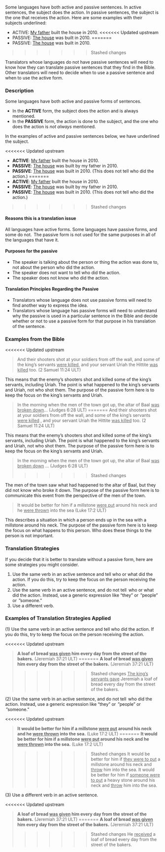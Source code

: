 
Some languages have both active and passive sentences. In active sentences, the subject does the action. In passive sentences, the subject is the one that receives the action. Here are some examples with their subjects underlined:

* ACTIVE: <u>My father</u> built the house in 2010.
<<<<<<< Updated upstream
* PASSIVE: <u>The house</u> was built in 2010.
=======
* PASSIVE: <u>The house</u>  was built in 2010.
>>>>>>> Stashed changes

Translators whose languages do not have passive sentences will need to know how they can translate passive sentences that they find in the Bible. Other translators will need to decide when to use a passive sentence and when to use the active form.

### Description

Some languages have both active and passive forms of sentences.

* In the **ACTIVE** form, the subject does the action and is always mentioned.
* In the **PASSIVE** form, the action is done to the subject, and the one who does the action is *not always*  mentioned.

In the examples of active and passive sentences below, we have underlined the subject.

<<<<<<< Updated upstream
* **ACTIVE**: <u>My father</u> built the house in 2010.
* **PASSIVE**: <u>The house</u> was built by my father in 2010.
* **PASSIVE**: <u>The house</u> was built in 2010. (This does not tell who did the action.)
=======
* **ACTIVE**: <u>My father</u>  built the house in 2010.
* **PASSIVE**: <u>The house</u>  was built by my father in 2010.
* **PASSIVE**: <u>The house</u>  was built in 2010. (This does not tell who did the action.)
>>>>>>> Stashed changes

#### Reasons this is a translation issue

All languages have active forms. Some languages have passive forms, and some do not. 
The passive form is not used for the same purposes in all of the languages that have it.

#### Purposes for the passive

* The speaker is talking about the person or thing the action was done to, not about the person who did the action.
* The speaker does not want to tell who did the action. 
* The speaker does not know who did the action.

#### Translation Principles Regarding the Passive

* Translators whose language does not use passive forms will need to find another way to express the idea. 
* Translators whose language has passive forms will need to understand why the passive is used in a particular sentence in the Bible and decide whether or not to use a passive form for that purpose in his translation of the sentence.

### Examples from the Bible

<<<<<<< Updated upstream
> And their shooters shot at your soldiers from off the wall, and some of the king’s servants <u>were killed</u>, and your servant Uriah the Hittite <u>was killed</u> too. (2 Samuel 11:24 ULT)

This means that the enemy’s shooters shot and killed some of the king’s servants, including Uriah. The point is what happened to the king’s servants and Uriah, not who shot them. The purpose of the passive form here is to keep the focus on the king’s servants and Uriah.

> In the morning when the men of the town got up, the altar of Baal <u>was broken down</u>… (Judges 6:28 ULT)
=======
> And their shooters shot at your soldiers from off the wall, and some of the king’s servants <u>were killed</u> , and your servant Uriah the Hittite <u>was killed</u> too. (2 Samuel 11:24 ULT)

This means that the enemy’s shooters shot and killed some of the king’s servants, including Uriah. The point is what happened to the king’s servants and Uriah, not who shot them. The purpose of the passive form here is to keep the focus on the king’s servants and Uriah.

> In the morning when the men of the town got up, the altar of Baal <u>was broken down</u> … (Judges 6:28 ULT)
>>>>>>> Stashed changes

The men of the town saw what had happened to the altar of Baal, but they did not know who broke it down. The purpose of the passive form here is to communicate this event from the perspective of the men of the town.

> It would be better for him if a millstone <u>were put</u> around his neck and he <u>were thrown</u> into the sea (Luke 17:2 ULT)

This describes a situation in which a person ends up in the sea with a millstone around his neck. The purpose of the passive form here is to keep the focus on what happens to this person. Who does these things to the person is not important.

### Translation Strategies

If you decide that it is better to translate without a passive form, here are some strategies you might consider.

1. Use the same verb in an active sentence and tell who or what did the action. If you do this, try to keep the focus on the  person receiving the action.
1. Use the same verb in an active sentence, and do not tell  who or what did the action. Instead, use a generic expression like “they” or  ”people” or  ”someone.” 
1. Use a different verb.

### Examples of Translation Strategies Applied

(1) Use the same verb in an active sentence and tell who did the action. If you do this, try to keep the focus on the  person receiving the action.

<<<<<<< Updated upstream
> **A loaf of bread <u>was given</u> him every day from the street of the bakers.** (Jeremiah 37:21 ULT)
=======
> **A loaf of bread <u>was given</u> him every day from the street of the bakers.**  (Jeremiah 37:21 ULT)
>>>>>>> Stashed changes
>> <u>The king’s servants gave</u> Jeremiah a loaf of bread every day from the street of the bakers.

(2) Use the same verb in an active sentence, and do not tell  who did the action. Instead, use a generic expression like “they” or  ”people” or  ”someone.” 

<<<<<<< Updated upstream
> **It would be better for him if a millstone <u>were put</u> around his neck and he <u>were thrown</u> into the sea.** (Luke 17:2 ULT)
=======
> **It would be better for him if a millstone <u>were put</u> around his neck and he <u>were thrown</u> into the sea.**  (Luke 17:2 ULT)
>>>>>>> Stashed changes
>> It would be better for him if <u>they were to put</u> a millstone around his neck and <u>throw</u> him into the sea.
>> It would be better for him if <u>someone were to put</u> a heavy stone around his neck and <u>throw</u> him into the sea.

(3) Use a different verb in an active sentence. 

<<<<<<< Updated upstream
> **A loaf of bread <u>was given</u> him every day from the street of the bakers.** (Jeremiah 37:21 ULT)
=======
> **A loaf of bread <u>was given</u> him every day from the street of the bakers.**  (Jeremiah 37:21 ULT)
>>>>>>> Stashed changes
>> He <u>received</u> a loaf of bread every day from the street of the bakers.

